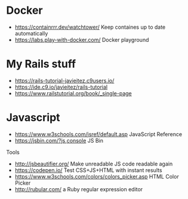 # Docker
* https://containrrr.dev/watchtower/ Keep containes up to date automatically
* https://labs.play-with-docker.com/ Docker playground

# My Rails stuff
* https://rails-tutorial-javieitez.c9users.io/
* https://ide.c9.io/javieitez/rails-tutorial
* https://www.railstutorial.org/book/_single-page

# Javascript
 * https://www.w3schools.com/jsref/default.asp JavaScript Reference
 * https://jsbin.com/?js,console JS Bin

Tools 
* http://jsbeautifier.org/ Make unreadable JS code readable again
* https://codepen.io/ Test CSS+JS+HTML with instant results
* https://www.w3schools.com/colors/colors_picker.asp HTML Color Picker
* http://rubular.com/ a Ruby regular expression editor
